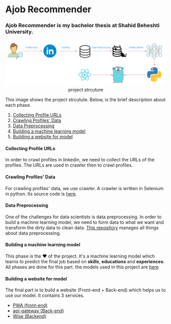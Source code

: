 # Ajob Recommender

### Ajob Recommender is my bachelor thesis at Shahid Beheshti University.

<p align="center">
      <img src=".img/../profile/.img/structure.png" />
      <caption>project strcuture</caption>
</p>

This image shows the project strcutute. 
Below, is the brief description about each phase.
  1. [Collecting Profile URLs](#collecting-profile-urls)
  2. [Crawling Profiles' Data](#crawling-profiles-data) 
  3. [Data Preprocessing](#data-preprocessing)
  4. [Building a machine learning model](#building-a-machine-learning-model)
  5. [Building a website for model](#building-a-website-for-model)


#### Collecting Profile URLs

In order to crawl profiles in linkedin, we need to collect the URLs of the profiles. The URLs are used in crawler then to crawl profiles.

#### Crawling Profiles' Data
For crawling profiles' data, we use crawler. A crawler is written in Selenium in python. Its source code is [here](https://github.com/AJob-Recommender/curly-linkedin).

#### Data Preprocessing
One of the challenges for data scientists is data preprocessing. In order to build a machine learning model, we need to form data to what we want and transform the dirty data to clean data. [This repository](https://github.com/AJob-Recommender/vacuum-cleaner) manages all things about data preprocessing.

#### Building a machine learning model
This phase is the ❤ of the project. It's a machine learning model which learns to predict the final job based on **skills**, **educations** and **experiences**. All phases are done for this part. the models used in this project are [here](https://github.com/AJob-Recommender/model)

#### Building a website for model
The final part is to build a website (Front-end + Back-end) which helps us to use our model. It contains 3 services.
- [PWA (front-end)](https://github.com/AJob-Recommender/pwa)
- [api-gateway (Back-end)](https://github.com/AJob-Recommender/api-gateway)
- [Wise (Backend)](https://github.com/AJob-Recommender/wise)